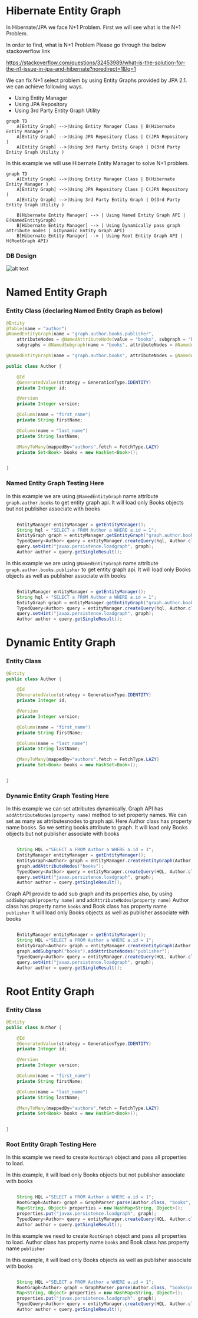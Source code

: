 # Hibernate Entity Graph
 In Hibernate/JPA we face N+1 Problem. First we will see what is the N+1 Problem.
 
 In order to find, what is N+1 Problem Please go through the below stackoverflow link
 
 https://stackoverflow.com/questions/32453989/what-is-the-solution-for-the-n1-issue-in-jpa-and-hibernate?noredirect=1&lq=1
   
 We can fix N+1 select problem by using Entity Graphs provided by JPA 2.1. we can achieve following ways. 
 
 - Using Entity Manager
 - Using JPA Repository
 - Using 3rd Party Entity Graph Utility
  
```mermaid
graph TD
	A[Entity Graph] -->|Using Entity Manager Class | B(Hibernate Entity Manager )
	A[Entity Graph] -->|Using JPA Repository Class | C(JPA Repository )
	A[Entity Graph] -->|Using 3rd Party Entity Graph | D(3rd Party Entity Graph Utility )
```


In this example we will use Hibernate Entity Manager to solve N+1 problem.





```mermaid
graph TD
	A[Entity Graph] -->|Using Entity Manager Class | B(Hibernate Entity Manager )
	A[Entity Graph] -->|Using JPA Repository Class | C(JPA Repository )
	A[Entity Graph] -->|Using 3rd Party Entity Graph | D(3rd Party Entity Graph Utility )
	
	B[Hibernate Entity Manager] --> | Using Named Entity Graph API | E(NamedEntityGraph)
	B[Hibernate Entity Manager] --> | Using Dynamically pass graph attribute nodes | G(Dynamic Entity Graph API)
	B[Hibernate Entity Manager] --> | Using Root Entity Graph API | H(RootGraph API)
```
### DB Design

![alt text](/ERDiagram.png)

# Named Entity Graph

### Entity Class (declaring Named Entity Graph as below)

```java
@Entity
@Table(name = "author")
@NamedEntityGraph(name = "graph.author.books.publisher", 
	attributeNodes = @NamedAttributeNode(value = "books", subgraph = "books"),
	subgraphs = @NamedSubgraph(name = "books", attributeNodes = @NamedAttributeNode("publisher"))    )

@NamedEntityGraph(name = "graph.author.books", attributeNodes = @NamedAttributeNode(value = "books"))

public class Author {

	@Id
	@GeneratedValue(strategy = GenerationType.IDENTITY)
	private Integer id;

	@Version
	private Integer version;

	@Column(name = "first_name")
	private String firstName;

	@Column(name = "last_name")
	private String lastName;

	@ManyToMany(mappedBy="authors",fetch = FetchType.LAZY)
	private Set<Book> books = new HashSet<Book>();


}

```

### Named Entity Graph Testing Here

In this example we are using `@NamedEntityGraph` name attribute `graph.author.books` to get entity graph api. 
It will load only Books objects but not publisher associate with books

```java

	EntityManager entityManager = getEntityManager();
	String hql = "SELECT a FROM Author a WHERE a.id = 1";
	EntityGraph graph = entityManager.getEntityGraph("graph.author.books");
	TypedQuery<Author> query = entityManager.createQuery(hql, Author.class);
	query.setHint("javax.persistence.loadgraph", graph);
	Author author = query.getSingleResult();

```

In this example we are using `@NamedEntityGraph` name attribute `graph.author.books.publisher` to get entity graph api. 
It will load only Books objects as well as publisher associate with books

```java

	EntityManager entityManager = getEntityManager();
	String hql = "SELECT a FROM Author a WHERE a.id = 1";
	EntityGraph graph = entityManager.getEntityGraph("graph.author.books");		
	TypedQuery<Author> query = entityManager.createQuery(hql, Author.class);
	query.setHint("javax.persistence.loadgraph", graph);
	Author author = query.getSingleResult();

```

# Dynamic Entity Graph

### Entity Class

```java
@Entity
public class Author {

	@Id
	@GeneratedValue(strategy = GenerationType.IDENTITY)
	private Integer id;

	@Version
	private Integer version;

	@Column(name = "first_name")
	private String firstName;

	@Column(name = "last_name")
	private String lastName;

	@ManyToMany(mappedBy="authors",fetch = FetchType.LAZY)
	private Set<Book> books = new HashSet<Book>();


}

```

### Dynamic Entity Graph Testing Here

In this example we can set attributes dynamically. Graph API has  `addAttributeNodes(property name)` method to set property names.
We can set as many as attributesnodes to graph api. Here Author class has property name books. So we setting books attribute to graph.
It will load only Books objects but not publisher associate with books

```java

	String HQL ="SELECT a FROM Author a WHERE a.id = 1"; 
	EntityManager entityManager = getEntityManager();
	EntityGraph<Author> graph = entityManager.createEntityGraph(Author.class);
	graph.addAttributeNodes("books");
	TypedQuery<Author> query = entityManager.createQuery(HQL, Author.class);
	query.setHint("javax.persistence.loadgraph", graph);
	Author author = query.getSingleResult();

```

Graph API provide to add sub graph and its properties also, by using  `addSubgraph(property name)` and `addAttributeNodes(property name)`
Author class has property name `books` and Book class has property name `publisher` 
It will load only Books objects as well as publisher associate with books

```java

	EntityManager entityManager = getEntityManager();
	String HQL ="SELECT a FROM Author a WHERE a.id = 1"; 
	EntityGraph<Author> graph = entityManager.createEntityGraph(Author.class);
	graph.addSubgraph("books").addAttributeNodes("publisher");
	TypedQuery<Author> query = entityManager.createQuery(HQL, Author.class);
	query.setHint("javax.persistence.loadgraph", graph);
	Author author = query.getSingleResult();

```

# Root Entity Graph

### Entity Class

```java
@Entity
public class Author {

	@Id
	@GeneratedValue(strategy = GenerationType.IDENTITY)
	private Integer id;

	@Version
	private Integer version;

	@Column(name = "first_name")
	private String firstName;

	@Column(name = "last_name")
	private String lastName;

	@ManyToMany(mappedBy="authors",fetch = FetchType.LAZY)
	private Set<Book> books = new HashSet<Book>();


}

```

### Root Entity Graph Testing Here

In this example we need to create `RootGraph` object and pass all properties to load.

In this example, it will load only Books objects but not publisher associate with books

```java

	String HQL ="SELECT a FROM Author a WHERE a.id = 1"; 
	RootGraph<Author> graph = GraphParser.parse(Author.class, "books", entityManager);
	Map<String, Object> properties = new HashMap<String, Object>();
	properties.put("javax.persistence.loadgraph", graph);
	TypedQuery<Author> query = entityManager.createQuery(HQL, Author.class);
	Author author = query.getSingleResult();

```

In this example we need to create `RootGraph` object and pass all properties to load. Author class has property name `books` and Book class has property name `publisher` 

In this example, it will load only Books objects as well as publisher associate with books

```java

	String HQL ="SELECT a FROM Author a WHERE a.id = 1"; 
	RootGraph<Author> graph = GraphParser.parse(Author.class, "books(publisher)", entityManager);
	Map<String, Object> properties = new HashMap<String, Object>();
	properties.put("javax.persistence.loadgraph", graph);
	TypedQuery<Author> query = entityManager.createQuery(HQL, Author.class);
	Author author = query.getSingleResult();

```

